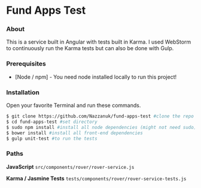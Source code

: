 # Fund Apps Test

### About

This is a service built in Angular with tests built in Karma. I used WebStorm to continuously run the Karma tests but can also be done with Gulp.

### Prerequisites

* [Node / npm] - You need node installed locally to run this project!

### Installation

Open your favorite Terminal and run these commands.

```sh
$ git clone https://github.com/Nazzanuk/fund-apps-test #clone the repo
$ cd fund-apps-test #set directory
$ sudo npm install #install all node dependencies (might not need sudo)
$ bower install #install all front-end dependencies
$ gulp unit-test #to run the tests
```

### Paths

**JavaScript**
`src/components/rover/rover-service.js`

**Karma / Jasmine Tests**
`tests/components/rover/rover-service-tests.js`